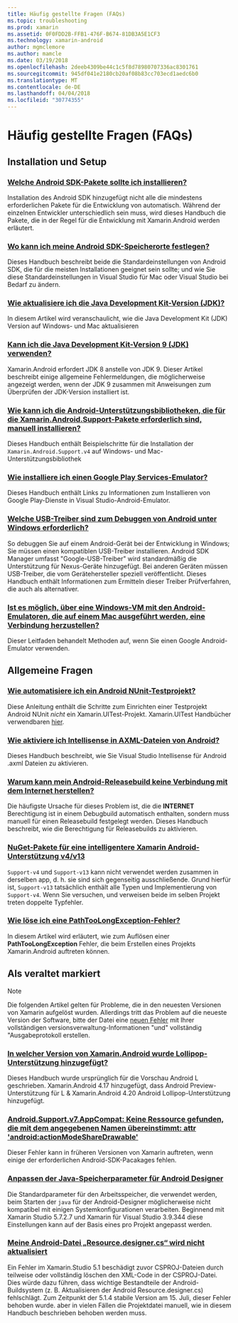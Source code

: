```yaml
---
title: Häufig gestellte Fragen (FAQs)
ms.topic: troubleshooting
ms.prod: xamarin
ms.assetid: 0F0FDD2B-FFB1-476F-B674-81DB3A5E1CF3
ms.technology: xamarin-android
author: mgmclemore
ms.author: mamcle
ms.date: 03/19/2018
ms.openlocfilehash: 2deeb4309be44c1c5f8d78980707336ac8301761
ms.sourcegitcommit: 945df041e2180cb20af08b83cc703ecd1aedc6b0
ms.translationtype: MT
ms.contentlocale: de-DE
ms.lasthandoff: 04/04/2018
ms.locfileid: "30774355"
---
```

# <a name="frequently-asked-questions"></a>Häufig gestellte Fragen (FAQs)

## <a name="installation--setup"></a>Installation und Setup

### <a name="which-android-sdk-packages-should-i-installinstall-android-sdk-packagesmd"></a>[Welche Android SDK-Pakete sollte ich installieren?](install-android-sdk-packages.md)

Installation des Android SDK hinzugefügt nicht alle die mindestens erforderlichen Pakete für die Entwicklung von automatisch. Während der einzelnen Entwickler unterschiedlich sein muss, wird dieses Handbuch die Pakete, die in der Regel für die Entwicklung mit Xamarin.Android werden erläutert.

### <a name="where-can-i-set-my-android-sdk-locationsandroid-sdk-locationmd"></a>[Wo kann ich meine Android SDK-Speicherorte festlegen?](android-sdk-location.md)

Dieses Handbuch beschreibt beide die Standardeinstellungen von Android SDK, die für die meisten Installationen geeignet sein sollte; und wie Sie diese Standardeinstellungen in Visual Studio für Mac oder Visual Studio bei Bedarf zu ändern.

### <a name="how-do-i-update-the-java-development-kit-jdk-versionupdate-jdkmd"></a>[Wie aktualisiere ich die Java Development Kit-Version (JDK)?](update-jdk.md)

In diesem Artikel wird veranschaulicht, wie die Java Development Kit (JDK) Version auf Windows- und Mac aktualisieren

### <a name="can-i-use-java-development-kit-jdk-version-9jdk9-errorsmd"></a>[Kann ich die Java Development Kit-Version 9 (JDK) verwenden?](jdk9-errors.md)

Xamarin.Android erfordert JDK 8 anstelle von JDK 9. Dieser Artikel beschreibt einige allgemeine Fehlermeldungen, die möglicherweise angezeigt werden, wenn der JDK 9 zusammen mit Anweisungen zum Überprüfen der JDK-Version installiert ist.


### <a name="how-can-i-manually-install-the-android-support-libraries-required-by-the-xamarinandroidsupport-packagesinstall-android-support-librarymd"></a>[Wie kann ich die Android-Unterstützungsbibliotheken, die für die Xamarin.Android.Support-Pakete erforderlich sind, manuell installieren?](install-android-support-library.md)

Dieses Handbuch enthält Beispielschritte für die Installation der `Xamarin.Android.Support.v4` auf Windows- und Mac-Unterstützungsbibliothek

### <a name="how-do-i-install-google-play-services-in-an-emulatorinstall-gpsmd"></a>[Wie installiere ich einen Google Play Services-Emulator?](install-gps.md)

Dieses Handbuch enthält Links zu Informationen zum Installieren von Google Play-Dienste in Visual Studio-Android-Emulator.

### <a name="what-usb-drivers-do-i-need-to-debug-android-on-windowsandroid-drivers-debug-windowsmd"></a>[Welche USB-Treiber sind zum Debuggen von Android unter Windows erforderlich?](android-drivers-debug-windows.md)

So debuggen Sie auf einem Android-Gerät bei der Entwicklung in Windows; Sie müssen einen kompatiblen USB-Treiber installieren. Android SDK Manager umfasst "Google-USB-Treiber" wird standardmäßig die Unterstützung für Nexus-Geräte hinzugefügt.
Bei anderen Geräten müssen USB-Treiber, die vom Gerätehersteller speziell veröffentlicht. Dieses Handbuch enthält Informationen zum Ermitteln dieser Treiber Prüfverfahren, die auch als alternativer.

### <a name="is-it-possible-to-connect-to-android-emulators-running-on-a-mac-from-a-windows-vmconnect-android-emulator-mac-windowsmd"></a>[Ist es möglich, über eine Windows-VM mit den Android-Emulatoren, die auf einem Mac ausgeführt werden, eine Verbindung herzustellen?](connect-android-emulator-mac-windows.md)

Dieser Leitfaden behandelt Methoden auf, wenn Sie einen Google Android-Emulator verwenden.

## <a name="general-questions"></a>Allgemeine Fragen

### <a name="how-do-i-automate-an-android-nunit-test-projectautomate-android-nunit-testmd"></a>[Wie automatisiere ich ein Android NUnit-Testprojekt?](automate-android-nunit-test.md)

Diese Anleitung enthält die Schritte zum Einrichten einer Testprojekt Android NUnit _nicht_ ein Xamarin.UITest-Projekt. Xamarin.UITest Handbücher verwendbaren [hier](https://docs.microsoft.com/appcenter/test-cloud/preparing-for-upload/uitest).

### <a name="how-do-i-enable-intellisense-in-android-axml-filesenable-axml-intellisensemd"></a>[Wie aktiviere ich Intellisense in AXML-Dateien von Android?](enable-axml-intellisense.md)

Dieses Handbuch beschreibt, wie Sie Visual Studio Intellisense für Android .axml Dateien zu aktivieren.

### <a name="why-cant-my-android-release-build-connect-to-the-internetandroid-internetmd"></a>[Warum kann mein Android-Releasebuild keine Verbindung mit dem Internet herstellen?](android-internet.md)

Die häufigste Ursache für dieses Problem ist, die die **INTERNET** Berechtigung ist in einem Debugbuild automatisch enthalten, sondern muss manuell für einen Releasebuild festgelegt werden. Dieses Handbuch beschreibt, wie die Berechtigung für Releasebuilds zu aktivieren.

### <a name="smarter-xamarin-android-support-v4--v13-nuget-packagesandroid-support-v4v13-librariesmd"></a>[NuGet-Pakete für eine intelligentere Xamarin Android-Unterstützung v4/v13 ](android-support-v4v13-libraries.md)

`Support-v4` und `Support-v13` kann nicht verwendet werden zusammen in derselben app, d. h. sie sind sich gegenseitig ausschließende. Grund hierfür ist, `Support-v13` tatsächlich enthält alle Typen und Implementierung von `Support-v4`. Wenn Sie versuchen, und verweisen beide im selben Projekt treten doppelte Typfehler.

### <a name="how-do-i-resolve-a-pathtoolongexception-errorpath-too-long-exceptionmd"></a>[Wie löse ich eine PathTooLongException-Fehler?](path-too-long-exception.md)

In diesem Artikel wird erläutert, wie zum Auflösen einer **PathTooLongException** Fehler, die beim Erstellen eines Projekts Xamarin.Android auftreten können.



## <a name="deprecated"></a>Als veraltet markiert

> [!NOTE]
> Die folgenden Artikel gelten für Probleme, die in den neuesten Versionen von Xamarin aufgelöst wurden. Allerdings tritt das Problem auf die neueste Version der Software, bitte der Datei eine [neuen Fehler](~/cross-platform/troubleshooting/questions/howto-file-bug.md) mit Ihrer vollständigen versionsverwaltung-Informationen "und" vollständig "Ausgabeprotokoll erstellen.

### <a name="what-version-of-xamarinandroid-added-lollipop-supportxa-lollipopmd"></a>[In welcher Version von Xamarin.Android wurde Lollipop-Unterstützung hinzugefügt?](xa-lollipop.md)

Dieses Handbuch wurde ursprünglich für die Vorschau Android L geschrieben. Xamarin.Android 4.17 hinzugefügt, dass Android Preview-Unterstützung für L & Xamarin.Android 4.20 Android Lollipop-Unterstützung hinzugefügt.

### <a name="androidsupportv7appcompat---no-resource-found-that-matches-the-given-name-attr-androidactionmodesharedrawablemissing-action-mode-share-drawablemd"></a>[Android.Support.v7.AppCompat: Keine Ressource gefunden, die mit dem angegebenen Namen übereinstimmt: attr 'android:actionModeShareDrawable'](missing-action-mode-share-drawable.md)

Dieser Fehler kann in früheren Versionen von Xamarin auftreten, wenn einige der erforderlichen Android-SDK-Pacakages fehlen.

### <a name="adjusting-java-memory-parameters-for-the-android-designerandroid-designer-java-memorymd"></a>[Anpassen der Java-Speicherparameter für Android Designer](android-designer-java-memory.md)

Die Standardparameter für den Arbeitsspeicher, die verwendet werden, beim Starten der `java` für der Android-Designer möglicherweise nicht kompatibel mit einigen Systemkonfigurationen verarbeiten. Beginnend mit Xamarin Studio 5.7.2.7 und Xamarin für Visual Studio 3.9.344 diese Einstellungen kann auf der Basis eines pro Projekt angepasst werden.

### <a name="my-android-resourcedesignercs-file-will-not-updateresource-designer-wont-updatemd"></a>[Meine Android-Datei „Resource.designer.cs“ wird nicht aktualisiert](resource-designer-wont-update.md)

Ein Fehler im Xamarin.Studio 5.1 beschädigt zuvor CSPROJ-Dateien durch teilweise oder vollständig löschen den XML-Code in der CSPROJ-Datei. Dies würde dazu führen, dass wichtige Bestandteile der Android-Buildsystem (z. B. Aktualisieren der Android Resource.designer.cs) fehlschlägt. Zum Zeitpunkt der 5.1.4 stabile Version am 15. Juli, dieser Fehler behoben wurde. aber in vielen Fällen die Projektdatei manuell, wie in diesem Handbuch beschrieben behoben werden muss.



